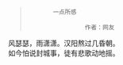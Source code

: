 > 
>            一点所感
> 
>                     作者：网友

风瑟瑟，雨潇潇。汉阳熬过几昏朝。<br>
如今怕说封城事，徒有悲歌动地摇。<br>
<br>
